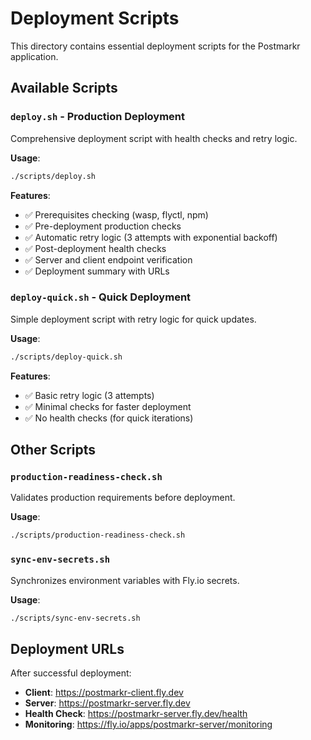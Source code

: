 # Deployment Scripts

This directory contains essential deployment scripts for the Postmarkr application.

## Available Scripts

### `deploy.sh` - Production Deployment
Comprehensive deployment script with health checks and retry logic.

**Usage**:
```bash
./scripts/deploy.sh
```

**Features**:
- ✅ Prerequisites checking (wasp, flyctl, npm)
- ✅ Pre-deployment production checks
- ✅ Automatic retry logic (3 attempts with exponential backoff)
- ✅ Post-deployment health checks
- ✅ Server and client endpoint verification
- ✅ Deployment summary with URLs

### `deploy-quick.sh` - Quick Deployment
Simple deployment script with retry logic for quick updates.

**Usage**:
```bash
./scripts/deploy-quick.sh
```

**Features**:
- ✅ Basic retry logic (3 attempts)
- ✅ Minimal checks for faster deployment
- ✅ No health checks (for quick iterations)

## Other Scripts

### `production-readiness-check.sh`
Validates production requirements before deployment.

**Usage**:
```bash
./scripts/production-readiness-check.sh
```

### `sync-env-secrets.sh`
Synchronizes environment variables with Fly.io secrets.

**Usage**:
```bash
./scripts/sync-env-secrets.sh
```

## Deployment URLs

After successful deployment:
- **Client**: https://postmarkr-client.fly.dev
- **Server**: https://postmarkr-server.fly.dev
- **Health Check**: https://postmarkr-server.fly.dev/health
- **Monitoring**: https://fly.io/apps/postmarkr-server/monitoring